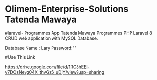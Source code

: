 # Olimem-Enterprise-Solutions Tatenda Mawaya 

#laravel- Programmes App Tatenda Mawaya
Programmes PHP Laravel 8 CRUD web application with MySQL Database.

Database Name : Lary Password:""

#Use This Link

https://drive.google.com/file/d/1RC8hEEl-v7DOsNevg04X_thvGz6_uDjY/view?usp=sharing

